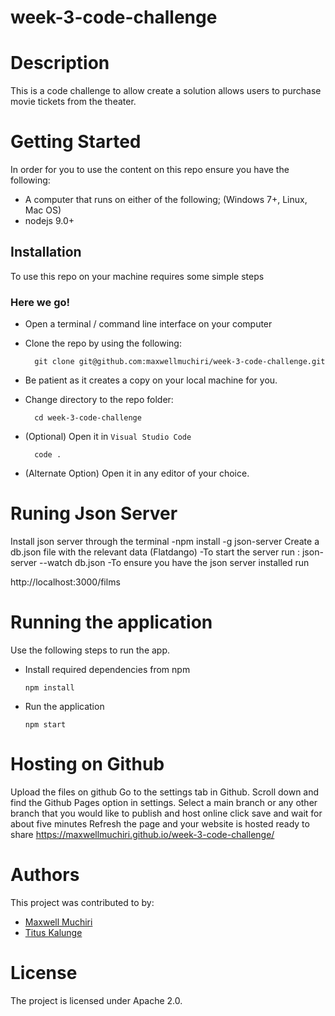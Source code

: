 # week-3-code-challenge

# Description
This is a code challenge to  allow create a solution allows users to purchase movie tickets from the theater.

# Getting Started
In order for you to use the content on this repo ensure you have the following:

- A computer that runs on either of the following; (Windows 7+, Linux, Mac OS)
- nodejs 9.0+

## Installation

To use this repo on your machine requires some simple steps

### Here we go!

- Open a terminal / command line interface on your computer
- Clone the repo by using the following:

        git clone git@github.com:maxwellmuchiri/week-3-code-challenge.git
- Be patient as it creates a copy on your local machine for you.
- Change directory to the repo folder:

        cd week-3-code-challenge

- (Optional) Open it in ``Visual Studio Code``

        code .

- (Alternate Option) Open it in any editor of your choice.


# Runing Json Server
Install json server through the terminal
  -npm install -g json-server
Create a db.json file with the relevant data (Flatdango)
  -To start the server run :
      json-server --watch db.json
  -To ensure you have the json server installed run
   
 http://localhost:3000/films



# Running the application

Use the following steps to run the app.

- Install required dependencies from npm

      npm install
- Run the application

      npm start

# Hosting on Github
Upload the files on github
Go to the settings tab in Github.
Scroll down and find the Github Pages option in settings. 
Select a main branch or any other branch that you would like to publish and host online
click save and wait for about five minutes
Refresh the page and your website is hosted ready to share
 https://maxwellmuchiri.github.io/week-3-code-challenge/



# Authors
This project was contributed to by:
- [Maxwell Muchiri](https://github.com/maxwellmuchiri/)
-  [Titus Kalunge](https://github.com/Kalunge)
# License
The project is licensed under Apache 2.0.